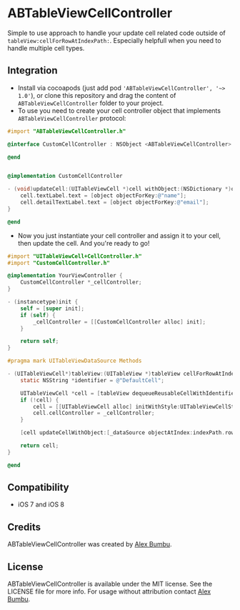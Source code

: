 # ABTableViewCellController

Simple to use approach to handle your update cell related code outside of ```tableView:cellForRowAtIndexPath:```. Especially helpfull when you need to handle multiple cell types.

## Integration

* Install via cocoapods (just add pod ```'ABTableViewCellController', '~> 1.0'```), or clone this repository and drag the content of ```ABTableViewCellController``` folder to your project.  
* To use you need to create your cell controller object that implements ```ABTableViewCellController``` protocol:

```objective-c
#import "ABTableViewCellController.h"

@interface CustomCellController : NSObject <ABTableViewCellController>

@end


@implementation CustomCellController

- (void)updateCell:(UITableViewCell *)cell withObject:(NSDictionary *)object {
    cell.textLabel.text = [object objectForKey:@"name"];
    cell.detailTextLabel.text = [object objectForKey:@"email"];
}

@end
```

* Now you just instantiate your cell controller and assign it to your cell, then update the cell. And you're ready to go!

```objective-c
#import "UITableViewCell+CellController.h"
#import "CustomCellController.h"

@implementation YourViewController {
    CustomCellController *_cellController;
}

- (instancetype)init {
    self = [super init];
    if (self) {
        _cellController = [[CustomCellController alloc] init];
    }

    return self;
}

#pragma mark UITableViewDataSource Methods

- (UITableViewCell*)tableView:(UITableView *)tableView cellForRowAtIndexPath:(NSIndexPath *)indexPath {
    static NSString *identifier = @"DefaultCell";

    UITableViewCell *cell = [tableView dequeueReusableCellWithIdentifier:identifier];
    if (!cell) {
        cell = [[UITableViewCell alloc] initWithStyle:UITableViewCellStyleSubtitle reuseIdentifier:identifier];
        cell.cellController = _cellController;
    }

    [cell updateCellWithObject:[_dataSource objectAtIndex:indexPath.row]];

    return cell;
}

@end

```

## Compatibility

* iOS 7 and iOS 8

## Credits

ABTableViewCellController was created by [Alex Bumbu](https://github.com/alexbumbu).

## License

ABTableViewCellController is available under the MIT license. See the LICENSE file for more info.
For usage without attribution contact [Alex Bumbu](mailto:alex.bumbu@gmail.com).